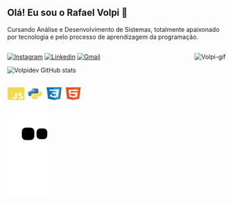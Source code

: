 
## Olá! Eu sou o Rafael Volpi 👋

Cursando Análise e Desenvolvimento de Sistemas, totalmente apaixonado por tecnologia e pelo processo de aprendizagem da programação.
##
<div>
<img align="right" height="300" alt="Volpi-gif" src="https://i.picasion.com/pic92/4d5bde77e9f92774b79f7644c5344869.gif">
</div>    

[![Instagram](https://img.shields.io/badge/Instagram-E4405F?style=for-the-badge&logo=instagram&logoColor=white)](https://www.instagram.com/umtaldevolpi/)
[![Linkedin](https://img.shields.io/badge/LinkedIn-0077B5?style=for-the-badge&logo=linkedin&logoColor=white)](https://www.linkedin.com/in/volpideveloper/)
[![Gmail](https://img.shields.io/badge/Gmail-D14836?style=for-the-badge&logo=gmail&logoColor=white)](mailto:volpideveloper@gmail.com)

![Volpidev GitHub stats](https://github-readme-stats.vercel.app/api?username=volpidev&show_icons=true&theme=onedark)

<div style ="display> inline_block"><br>
  <img align="center" alt="Rafa-Js" height="30" width="40" src="https://raw.githubusercontent.com/devicons/devicon/master/icons/javascript/javascript-plain.svg">
  <img align="center" alt="Rafa-Python" height="30" width="40" src="https://raw.githubusercontent.com/devicons/devicon/master/icons/python/python-original.svg">
  <img align="center" alt="Rafa-CSS" height="30" width="40" src="https://raw.githubusercontent.com/devicons/devicon/master/icons/css3/css3-original.svg">
  <img align="center" alt="Rafa-HTML" height="30" width="40" src="https://raw.githubusercontent.com/devicons/devicon/master/icons/html5/html5-original.svg">
</div>

##

![snake gif](https://github.com/volpidev/volpidev/blob/output/github-contribution-grid-snake.svg)
